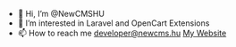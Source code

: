 - 👋 Hi, I’m @NewCMSHU
- 👀 I’m interested in Laravel and OpenCart Extensions
- 📫 How to reach me developer@newcms.hu <a href="https://www.newcms.hu">My Website</a>
